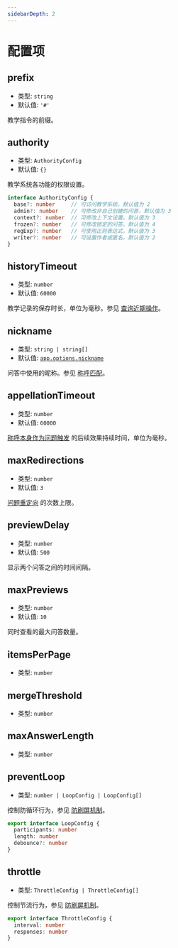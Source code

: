 ```yaml
---
sidebarDepth: 2
---
```


# 配置项

## prefix

- 类型: `string`
- 默认值: `'#'`

教学指令的前缀。

## authority

- 类型: `AuthorityConfig`
- 默认值: `{}`

教学系统各功能的权限设置。

```ts
interface AuthorityConfig {
  base?: number     // 可访问教学系统，默认值为 2
  admin?: number    // 可修改非自己创建的问答，默认值为 3
  context?: number  // 可修改上下文设置，默认值为 3
  frozen?: number   // 可修改锁定的问答，默认值为 4
  regExp?: number   // 可使用正则表达式，默认值为 3
  writer?: number   // 可设置作者或匿名，默认值为 2
}
```

## historyTimeout

- 类型: `number`
- 默认值: `60000`

教学记录的保存时长，单位为毫秒。参见 [查询近期操作](./basic.md#查询近期操作)。

## nickname

- 类型: `string | string[]`
- 默认值: [`app.options.nickname`](../../api/core/app.md#options-nickname)

问答中使用的昵称。参见 [称呼匹配](./prob.md#称呼匹配)。

## appellationTimeout

- 类型: `number`
- 默认值: `60000`

[称呼本身作为问题触发](./prob.md#称呼本身作为问题触发) 的后续效果持续时间，单位为毫秒。

## maxRedirections

- 类型: `number`
- 默认值: `3`

[问题重定向](./interp.md#问题重定向) 的次数上限。

## previewDelay

- 类型: `number`
- 默认值: `500`

显示两个问答之间的时间间隔。

## maxPreviews

- 类型: `number`
- 默认值: `10`

同时查看的最大问答数量。

## itemsPerPage

- 类型: `number`

## mergeThreshold

- 类型: `number`

## maxAnswerLength

- 类型: `number`

## preventLoop

- 类型: `number | LoopConfig | LoopConfig[]`

控制防循环行为，参见 [防刷屏机制](./misc.md#防刷屏机制)。

```ts
export interface LoopConfig {
  participants: number
  length: number
  debounce?: number
}
```

## throttle

- 类型: `ThrottleConfig | ThrottleConfig[]`

控制节流行为，参见 [防刷屏机制](./misc.md#防刷屏机制)。

```ts
export interface ThrottleConfig {
  interval: number
  responses: number
}
```
